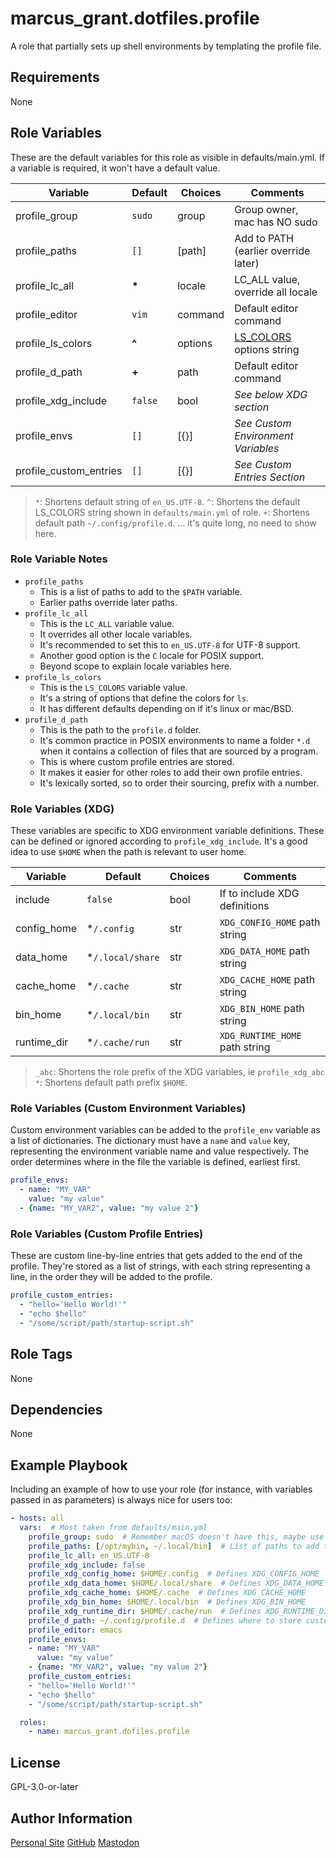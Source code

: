 # marcus_grant.dotfiles.profile

A role that partially sets up shell environments by templating the profile file.

## Requirements

None

## Role Variables

These are the default variables for this role as visible in defaults/main.yml.
If a variable is required, it won't have a default value.

| Variable               | Default | Choices | Comments                             |
| ---------------------- | ------- | ------- | ------------------------------------ |
| profile_group          | `sudo`  | group   | Group owner, mac has NO sudo         |
| profile_paths          | `[]`    | [path]  | Add to PATH (earlier override later) |
| profile_lc_all         | **\***  | locale  | LC_ALL value, override all locale    |
| profile_editor         | `vim`   | command | Default editor command               |
| profile_ls_colors      | **^**   | options | [LS_COLORS][lsc] options string      |
| profile_d_path         | **+**   | path    | Default editor command               |
| profile_xdg_include    | `false` | bool    | *See below XDG section*              |
| profile_envs           | `[]`    | [{}]    | *See Custom Environment Variables*   |
| profile_custom_entries | `[]`    | [{}]    | *See Custom Entries Section*         |

> `*`: Shortens default string of `en_US.UTF-8`.
> `^`: Shortens the default LS_COLORS string shown in `defaults/main.yml` of role.
> `+`: Shortens default path `~/.config/profile.d`.
> ... it's quite long, no need to show here.

### Role Variable Notes

* `profile_paths`
  * This is a list of paths to add to the `$PATH` variable.
  * Earlier paths override later paths.
* `profile_lc_all`
  * This is the `LC_ALL` variable value.
  * It overrides all other locale variables.
  * It's recommended to set this to `en_US.UTF-8` for UTF-8 support.
  * Another good option is the `C` locale for POSIX support.
  * Beyond scope to explain locale variables here.
* `profile_ls_colors`
  * This is the `LS_COLORS` variable value.
  * It's a string of options that define the colors for `ls`.
  * It has different defaults depending on if it's linux or mac/BSD.
* `profile_d_path`
  * This is the path to the `profile.d` folder.
  * It's common practice in POSIX environments to name a folder `*.d` when
    it contains a collection of files that are sourced by a program.
  * This is where custom profile entries are stored.
  * It makes it easier for other roles to add their own profile entries.
  * It's lexically sorted, so to order their sourcing, prefix with a number.

### Role Variables (XDG)

These variables are specific to XDG environment variable definitions.
These can be defined or ignored according to `profile_xdg_include`.
It's a good idea to use `$HOME` when the path is relevant to user home.

| Variable    | Default          | Choices | Comments                       |
| ----------- | ---------------- | ------- | ------------------------------ |
| include     | `false`          | bool    | If to include XDG definitions  |
| config_home | *`/.config`      | str     | `XDG_CONFIG_HOME` path string  |
| data_home   | *`/.local/share` | str     | `XDG_DATA_HOME` path string    |
| cache_home  | *`/.cache`       | str     | `XDG_CACHE_HOME` path string   |
| bin_home    | *`/.local/bin`   | str     | `XDG_BIN_HOME` path string     |
| runtime_dir | *`/.cache/run`   | str     | `XDG_RUNTIME_HOME` path string |

> `_abc`: Shortens the role prefix of the XDG variables, ie `profile_xdg_abc`
> `*`: Shortens default path prefix `$HOME`.

### Role Variables (Custom Environment Variables)

Custom environment variables can be added to the `profile_env` variable as
a list of dictionaries.
The dictionary must have a `name` and `value` key,
representing the environment variable name and value respectively.
The order determines where in the file the variable is defined, earliest first.

```yaml
profile_envs:
  - name: "MY_VAR"
    value: "my value"
  - {name: "MY_VAR2", value: "my value 2"}
```

### Role Variables (Custom Profile Entries)

These are custom line-by-line entries that gets added to the end of the profile.
They're stored as a list of strings, with each string representing a line,
in the order they will be added to the profile.

```yaml
profile_custom_entries:
  - "hello='Hello World!'"
  - "echo $hello"
  - "/some/script/path/startup-script.sh"
```

## Role Tags

None

## Dependencies

None

## Example Playbook

Including an example of how to use your role (for instance, with variables passed in as parameters) is always nice for users too:

```yaml
- hosts: all
  vars:  # Most taken from defaults/main.yml
    profile_group: sudo  # Remember macOS doesn't have this, maybe use staff, wheel or admin
    profile_paths: [/opt/mybin, ~/.local/bin]  # List of paths to add to $PATH, earlier overrides later
    profile_lc_all: en_US.UTF-8
    profile_xdg_include: false
    profile_xdg_config_home: $HOME/.config  # Defines XDG_CONFIG_HOME
    profile_xdg_data_home: $HOME/.local/share  # Defines XDG_DATA_HOME
    profile_xdg_cache_home: $HOME/.cache  # Defines XDG_CACHE_HOME
    profile_xdg_bin_home: $HOME/.local/bin  # Defines XDG_BIN_HOME
    profile_xdg_runtime_dir: $HOME/.cache/run  # Defines XDG_RUNTIME_DIR
    profile_d_path: ~/.config/profile.d  # Defines where to store custom profile entries
    profile_editor: emacs
    profile_envs:
    - name: "MY_VAR"
      value: "my value"
    - {name: "MY_VAR2", value: "my value 2"}
    profile_custom_entries:
    - "hello='Hello World!'"
    - "echo $hello"
    - "/some/script/path/startup-script.sh"

  roles:
    - name: marcus_grant.dofiles.profile
```

## License

GPL-3.0-or-later

## Author Information

[Personal Site](https://marcusgrant.me)
[GitHub](https://github.com/marcus-grant)
[Mastodon](https://fosstodon.org/@marcusgrant)

[lsc]: https://linuxopsys.com/topics/colors-for-ls-mean-change-colors-for-ls-in-bash "LS Colors"
